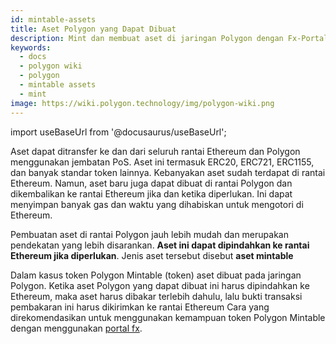 ```yaml
---
id: mintable-assets
title: Aset Polygon yang Dapat Dibuat
description: Mint dan membuat aset di jaringan Polygon dengan Fx-Portal.
keywords:
  - docs
  - polygon wiki
  - polygon
  - mintable assets
  - mint
image: https://wiki.polygon.technology/img/polygon-wiki.png
---
```


import useBaseUrl from '@docusaurus/useBaseUrl';

Aset dapat ditransfer ke dan dari seluruh rantai Ethereum dan Polygon menggunakan jembatan PoS. Aset ini termasuk ERC20, ERC721, ERC1155, dan banyak standar token lainnya. Kebanyakan aset sudah terdapat di rantai Ethereum. Namun, aset baru juga dapat dibuat di rantai Polygon dan dikembalikan ke rantai Ethereum jika dan ketika diperlukan. Ini dapat menyimpan banyak gas dan waktu yang dihabiskan untuk mengotori di Ethereum.

Pembuatan aset di rantai Polygon jauh lebih mudah dan merupakan pendekatan yang lebih disarankan. **Aset ini dapat dipindahkan ke rantai Ethereum jika diperlukan**. Jenis aset tersebut disebut **aset mintable**

Dalam kasus token Polygon Mintable (token) aset dibuat pada jaringan Polygon. Ketika aset Polygon yang dapat dibuat ini harus dipindahkan ke Ethereum, maka aset harus dibakar terlebih dahulu, lalu bukti transaksi pembakaran ini harus dikirimkan ke rantai Ethereum Cara yang direkomendasikan untuk menggunakan kemampuan token Polygon Mintable dengan menggunakan [portal fx](/develop/l1-l2-communication/fx-portal.md).
